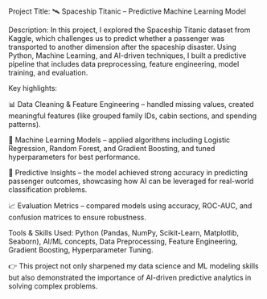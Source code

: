 Project Title: 🛰️ Spaceship Titanic – Predictive Machine Learning Model

Description:
In this project, I explored the Spaceship Titanic dataset from Kaggle, which challenges us to predict whether a passenger was transported to another dimension after the spaceship disaster. Using Python, Machine Learning, and AI-driven techniques, I built a predictive pipeline that includes data preprocessing, feature engineering, model training, and evaluation.

Key highlights:

📊 Data Cleaning & Feature Engineering – handled missing values, created meaningful features (like grouped family IDs, cabin sections, and spending patterns).

🤖 Machine Learning Models – applied algorithms including Logistic Regression, Random Forest, and Gradient Boosting, and tuned hyperparameters for best performance.

🔮 Predictive Insights – the model achieved strong accuracy in predicting passenger outcomes, showcasing how AI can be leveraged for real-world classification problems.

📈 Evaluation Metrics – compared models using accuracy, ROC-AUC, and confusion matrices to ensure robustness.

Tools & Skills Used: Python (Pandas, NumPy, Scikit-Learn, Matplotlib, Seaborn), AI/ML concepts, Data Preprocessing, Feature Engineering, Gradient Boosting, Hyperparameter Tuning.

👉 This project not only sharpened my data science and ML modeling skills but also demonstrated the importance of AI-driven predictive analytics in solving complex problems.
